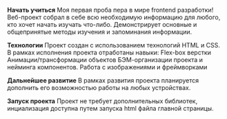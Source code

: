 **Начать учиться**
Моя первая проба пера в мире frontend разработки! Веб-проект собрал в себе всю необходимую информацию для любого, кто хочет начать изучать что-либо. Демонстрирует основные и общепринятые методы изучения и запоминания информации. 

**Технологии**
Проект создан с использованием технологий HTML и CSS. 
В рамках исполнения проекта отработаны навыки:
Flex-box верстки
Анимации/трансформации объектов
БЭМ-организации проекта и нейминга компонентов.
Работа с изображениями и фреймворками

**Дальнейшее развитие** 
В рамках развития проекта планируется дополнить его возможностью работы на любых устройствах. 

**Запуск проекта**
Проект не требует дополнительных библиотек, инциализация доступна путем запуска html файла главной страницы.